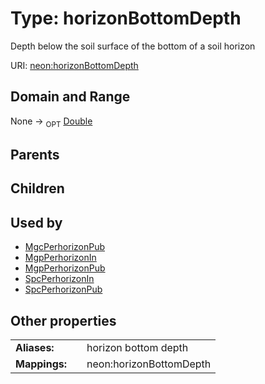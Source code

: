 
# Type: horizonBottomDepth


Depth below the soil surface of the bottom of a soil horizon

URI: [neon:horizonBottomDepth](https://data.neonscience.org/horizonBottomDepth)


## Domain and Range

None ->  <sub>OPT</sub> [Double](types/Double.md)

## Parents


## Children


## Used by

 * [MgcPerhorizonPub](MgcPerhorizonPub.md)
 * [MgpPerhorizonIn](MgpPerhorizonIn.md)
 * [MgpPerhorizonPub](MgpPerhorizonPub.md)
 * [SpcPerhorizonIn](SpcPerhorizonIn.md)
 * [SpcPerhorizonPub](SpcPerhorizonPub.md)

## Other properties

|  |  |  |
| --- | --- | --- |
| **Aliases:** | | horizon bottom depth |
| **Mappings:** | | neon:horizonBottomDepth |

